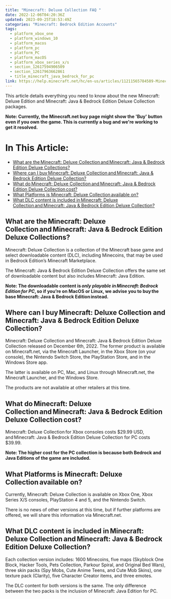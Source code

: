 ```yaml
---
title: "Minecraft: Deluxe Collection FAQ "
date: 2022-12-06T04:20:36Z
updated: 2023-09-25T18:53:49Z
categories: "Minecraft: Bedrock Edition Accounts"
tags:
  - platform_xbox_one
  - platform_windows_10
  - platform_macos
  - platform_pc
  - platform_PC
  - platform_macOS
  - platform_xbox_series_x/s
  - section_12617594906509
  - section_12617963662861
  - title_minecraft_java_bedrock_for_pc
link: https://help.minecraft.net/hc/en-us/articles/11211565784589-Minecraft-Deluxe-Collection-FAQ-
---
```


This article details everything you need to know about the new Minecraft: Deluxe Edition and Minecraft: Java & Bedrock Edition Deluxe Collection packages. 

**Note: Currently, the Minecraft.net buy page might show the 'Buy' button even if you own the game. This is currently a bug and we're working to get it resolved.**

# In This Article:

- [What are the Minecraft: Deluxe Collection and Minecraft: Java & Bedrock Edition Deluxe Collections?](#what-are-theminecraft-deluxe-collectionandminecraft-java--bedrock-edition-deluxe-collections)
- [Where can I buy Minecraft: Deluxe Collection and Minecraft: Java & Bedrock Edition Deluxe Collection?](#where-can-i-buyminecraft-deluxe-collection-and-minecraft-java--bedrock-edition-deluxe-collection)
- [What do Minecraft: Deluxe Collection and Minecraft: Java & Bedrock Edition Deluxe Collection cost?](#what-dominecraft-deluxe-collectionandminecraft-java--bedrock-edition-deluxe-collectioncost)
- [What Platforms is Minecraft: Deluxe Collection available on?](#what-platforms-is-minecraft-deluxe-collectionavailable-on)
- [What DLC content is included in Minecraft: Deluxe Collection and Minecraft: Java & Bedrock Edition Deluxe Collection?](#what-dlc-content-is-included-inminecraft-deluxe-collectionandminecraft-java--bedrock-edition-deluxe-collection)

## What are the Minecraft: Deluxe Collection and Minecraft: Java & Bedrock Edition Deluxe Collections?

Minecraft: Deluxe Collection is a collection of the Minecraft base game and select downloadable content (DLC), including Minecoins, that may be used in Bedrock Edition’s Minecraft Marketplace.

The Minecraft: Java & Bedrock Edition Deluxe Collection offers the same set of downloadable content but also includes Minecraft: Java Edition.

**Note: The downloadable content is *only playable in Minecraft: Bedrock Edition for PC*, so if you’re on MacOS or Linux, we advise you to buy the base Minecraft: Java & Bedrock Edition instead.**

## Where can I buy Minecraft: Deluxe Collection and Minecraft: Java & Bedrock Edition Deluxe Collection?

Minecraft: Deluxe Collection and Minecraft: Java & Bedrock Edition Deluxe Collection released on December 6th, 2022. The former product is available on Minecraft.net, via the Minecraft Launcher, in the Xbox Store (on your console), the Nintendo Switch Store, the PlayStation Store, and in the Windows Store app.

The latter is available on PC, Mac, and Linux through Minecraft.net, the Minecraft Launcher, and the Windows Store.

The products are not available at other retailers at this time.

## What do Minecraft: Deluxe Collection and Minecraft: Java & Bedrock Edition Deluxe Collection cost?

Minecraft: Deluxe Collection for Xbox consoles costs \$29.99 USD, and Minecraft: Java & Bedrock Edition Deluxe Collection for PC costs \$39.99.

**Note: The higher cost for the PC collection is because both Bedrock and Java Editions of the game are included.**

## What Platforms is Minecraft: Deluxe Collection available on?

Currently, Minecraft: Deluxe Collection is available on Xbox One, Xbox Series X/S consoles, PlayStation 4 and 5, and the Nintendo Switch.

There is no news of other versions at this time, but if further platforms are offered, we will share this information via Minecraft.net.

## What DLC content is included in Minecraft: Deluxe Collection and Minecraft: Java & Bedrock Edition Deluxe Collection?

Each collection version includes: 1600 Minecoins, five maps (Skyblock One Block, Hacker Tools, Pets Collection, Parkour Spiral, and Original Bed Wars), three skin packs (Spy Mobs, Cute Anime Teens, and Cute Mob Skins), one texture pack (Clarity), five Character Creator items, and three emotes. 

The DLC content for both versions is the same. The only difference between the two packs is the inclusion of Minecraft: Java Edition for PC.
